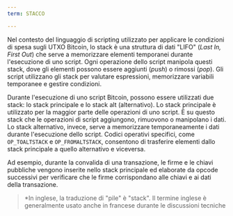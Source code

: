 ```yaml
---
term: STACCO

---
```

Nel contesto del linguaggio di scripting utilizzato per applicare le condizioni di spesa sugli UTXO Bitcoin, lo stack è una struttura di dati "LIFO" (*Last In, First Out*) che serve a memorizzare elementi temporanei durante l'esecuzione di uno script. Ogni operazione dello script manipola questi stack, dove gli elementi possono essere aggiunti (*push*) o rimossi (*pop*). Gli script utilizzano gli stack per valutare espressioni, memorizzare variabili temporanee e gestire condizioni.

Durante l'esecuzione di uno script Bitcoin, possono essere utilizzati due stack: lo stack principale e lo stack alt (alternativo). Lo stack principale è utilizzato per la maggior parte delle operazioni di uno script. È su questo stack che le operazioni di script aggiungono, rimuovono o manipolano i dati. Lo stack alternativo, invece, serve a memorizzare temporaneamente i dati durante l'esecuzione dello script. Codici operativi specifici, come `OP_TOALTSTACK` e `OP_FROMALTSTACK`, consentono di trasferire elementi dallo stack principale a quello alternativo e viceversa.

Ad esempio, durante la convalida di una transazione, le firme e le chiavi pubbliche vengono inserite nello stack principale ed elaborate da opcode successivi per verificare che le firme corrispondano alle chiavi e ai dati della transazione.

> *In inglese, la traduzione di "pile" è "stack". Il termine inglese è generalmente usato anche in francese durante le discussioni tecniche